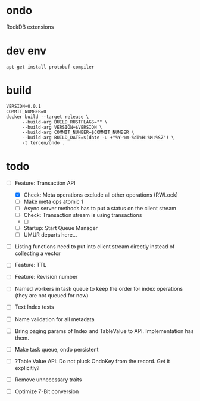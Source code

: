 # ondo
RockDB extensions

# dev env

```shell
apt-get install protobuf-compiler
```


# build

```shell
VERSION=0.0.1
COMMIT_NUMBER=0
docker build --target release \
      --build-arg BUILD_RUSTFLAGS="" \
      --build-arg VERSION=$VERSION \
      --build-arg COMMIT_NUMBER=$COMMIT_NUMBER \
      --build-arg BUILD_DATE=$(date -u +"%Y-%m-%dT%H:%M:%SZ") \
      -t tercen/ondo .
```

# todo
- [ ] Feature: Transaction API
    - [x] Check: Meta operations exclude all other operations (RWLock) 
    - [ ] Make meta ops atomic 1
    - [ ] Async server methods has to put a status on the client stream
    - [ ] Check: Transaction stream is using transactions 
    - [ ] 
    - [ ] Startup: Start Queue Manager
    - [ ] UMUR departs here...
- [ ] Listing functions need to put into client stream directly instead of collecting a vector
- [ ] Feature: TTL
- [ ] Feature: Revision number
- [ ] Named workers in task queue to keep the order for index operations (they are not queued for now)
- [ ] Text Index tests
- [ ] Name validation for all metadata
- [ ] Bring paging params of Index and TableValue to API. Implementation has them.
- [ ] Make task queue, ondo persistent
- [ ] ?Table Value API: Do not pluck OndoKey from the record. Get it explicitly?
- [ ] Remove unnecessary traits
- [ ] Optimize 7-Bit conversion

